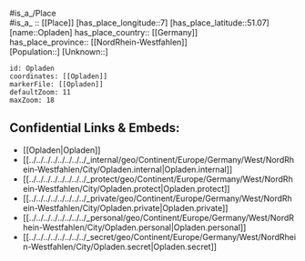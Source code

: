 ﻿---
location: [51.07,7] 
mapzoom: [7,12] 
mapmarker: city 
type: City
tags:
- geo/City


SpocWebEntityId: 33113
isDeleted: false
confidential: public

---
#is_a_/Place  
#is_a_ :: [[Place]] 
[has_place_longitude::7] 
[has_place_latitude::51.07] 
[name::Opladen] 
has_place_country:: [[Germany]]  
has_place_province:: [[NordRhein-Westfahlen]]  
[Population::] 
[Unknown::] 


```leaflet
id: Opladen
coordinates: [[Opladen]] 
markerFile: [[Opladen]] 
defaultZoom: 11 
maxZoom: 18
```


## Confidential Links & Embeds: 
- [[Opladen|Opladen]]  
- [[../../../../../../../../_internal/geo/Continent/Europe/Germany/West/NordRhein-Westfahlen/City/Opladen.internal|Opladen.internal]] 
- [[../../../../../../../../_protect/geo/Continent/Europe/Germany/West/NordRhein-Westfahlen/City/Opladen.protect|Opladen.protect]] 
- [[../../../../../../../../_private/geo/Continent/Europe/Germany/West/NordRhein-Westfahlen/City/Opladen.private|Opladen.private]] 
- [[../../../../../../../../_personal/geo/Continent/Europe/Germany/West/NordRhein-Westfahlen/City/Opladen.personal|Opladen.personal]] 
- [[../../../../../../../../_secret/geo/Continent/Europe/Germany/West/NordRhein-Westfahlen/City/Opladen.secret|Opladen.secret]] 
